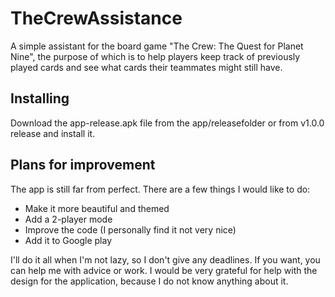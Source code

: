 # TheCrewAssistance

A simple assistant for the board game "The Crew: The Quest for Planet Nine", the purpose of which is to help players keep track of previously played cards and see what cards their teammates might still have.

## Installing
Download the app-release.apk file from the app/releasefolder or from v1.0.0 release  and install it.

## Plans for improvement
The app is still far from perfect. There are a few things I would like to do:
- Make it more beautiful and themed
- Add a 2-player mode
- Improve the code (I personally find it not very nice)
- Add it to Google play

I'll do it all when I'm not lazy, so I don't give any deadlines. If you want, you can help me with advice or work. I would be very grateful for help with the design for the application, because I do not know anything about it.
